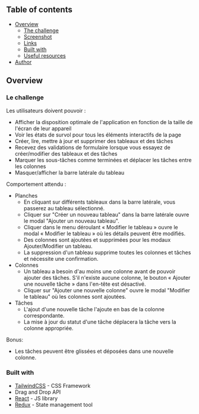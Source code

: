 
## Table of contents

- [Overview](#overview)
  - [The challenge](#the-challenge)
  - [Screenshot](#screenshot)
  - [Links](#links)
  - [Built with](#built-with)
  - [Useful resources](#useful-resources)
- [Author](#author)

## Overview

### Le challenge

Les utilisateurs doivent pouvoir :

- Afficher la disposition optimale de l'application en fonction de la taille de l'écran de leur appareil
- Voir les états de survol pour tous les éléments interactifs de la page
- Créer, lire, mettre à jour et supprimer des tableaux et des tâches
- Recevez des validations de formulaire lorsque vous essayez de créer/modifier des tableaux et des tâches
- Marquer les sous-tâches comme terminées et déplacer les tâches entre les colonnes
- Masquer/afficher la barre latérale du tableau

Comportement attendu :

- Planches
   - En cliquant sur différents tableaux dans la barre latérale, vous passerez au tableau sélectionné.
   - Cliquer sur "Créer un nouveau tableau" dans la barre latérale ouvre le modal "Ajouter un nouveau tableau".
   - Cliquer dans le menu déroulant « Modifier le tableau » ouvre le modal « Modifier le tableau » où les détails peuvent être modifiés.
   - Des colonnes sont ajoutées et supprimées pour les modaux Ajouter/Modifier un tableau.
   - La suppression d'un tableau supprime toutes les colonnes et tâches et nécessite une confirmation.
- Colonnes
   - Un tableau a besoin d'au moins une colonne avant de pouvoir ajouter des tâches. S'il n'existe aucune colonne, le bouton « Ajouter une nouvelle tâche » dans l'en-tête est désactivé.
   - Cliquer sur "Ajouter une nouvelle colonne" ouvre le modal "Modifier le tableau" où les colonnes sont ajoutées.
- Tâches
   - L'ajout d'une nouvelle tâche l'ajoute en bas de la colonne correspondante.
   - La mise à jour du statut d'une tâche déplacera la tâche vers la colonne appropriée.

Bonus:

- Les tâches peuvent être glissées et déposées dans une nouvelle colonne.





### Built with

- [TailwindCSS](https://tailwindcss.com/) - CSS Framework
- Drag and Drop API
- [React](https://reactjs.org/) - JS library
- [Redux](https://redux.js.org/) - State management tool


